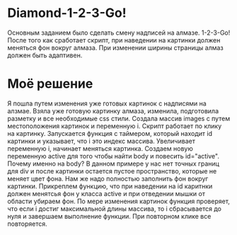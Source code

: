 # Diamond-1-2-3-Go!
Основным заданием было сделать смену надписей на алмазе. 1-2-3-Go! После того как сработает скрипт, при наведении на картинки должен меняться фон вокруг алмаза. При изменении ширины страницы алмаз должен быть адаптивен.
# Моё решение
Я пошла путем изменения уже готовых картинок с надписями на алзмае. Взяла уже готовую картинку алмаза, изменила, подготовила разметку и все необходимые css стили.
Создала массив images с путем местоположения картинок и переменную i.
Скрипт работает по клику на картинку. Запускается функция с таймером, который  находит id картинки и указывает, что i это индекс массива. Увеличивает переменную i, начинает меняться картинка. Создаем новую переменную active для того чтобы найти body и повесить id="active". 
Почему именно на body? В данном примере у нас нет точных границ для div и после картинки остается пустое пространство, которые не меняет цвет фона. Нам же надо полностью заполнить фон вокруг картинки. 
Прикреплем функцию, что при наведении на id каритнки должен менятсья фон у класса active и при отведении мышки от области убираем фон.
По мере изменения картинок функция проверяет, что если i достиг максимальной длины массива, то i сбрасывается до нуля и завершаем выполнение функции. 
При повторном клике все повторяется. 
